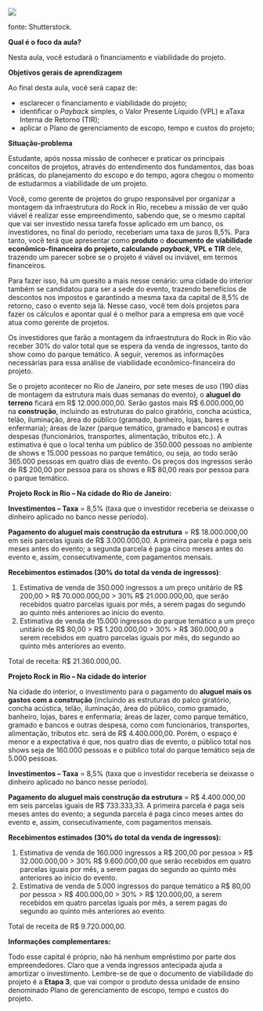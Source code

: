 [![](https://ampli-images.s3.amazonaws.com/production/6f90ac76-6b69-42b5-8305-767fc3650cbe/original)](https://ampli-images.s3.amazonaws.com/production/6f90ac76-6b69-42b5-8305-767fc3650cbe/original)

fonte: Shutterstock.

**Qual é o foco da aula?**

Nesta aula, você estudará o financiamento e viabilidade do projeto.

**Objetivos gerais de aprendizagem**

Ao final desta aula, você será capaz de:

- esclarecer o financiamento e viabilidade do projeto;
- identificar o _Payback_ simples, o Valor Presente Líquido (VPL) e aTaxa Interna de Retorno (TIR);
- aplicar o Plano de gerenciamento de escopo, tempo e custos do projeto;

**Situação-problema**

Estudante, após nossa missão de conhecer e praticar os principais conceitos de projetos, através do entendimento dos fundamentos, das boas práticas, do planejamento do escopo e do tempo, agora chegou o momento de estudarmos a viabilidade de um projeto.

Você, como gerente de projetos do grupo responsável por organizar a montagem da infraestrutura do Rock in Rio, recebeu a missão de ver quão viável é realizar esse empreendimento, sabendo que, se o mesmo capital que vai ser investido nessa tarefa fosse aplicado em um banco, os investidores, no final do período, receberiam uma taxa de juros 8,5%. Para tanto, você terá que apresentar como **produto** o **documento de viabilidade econômico-financeira do projeto, calculando** _**payback**_**, VPL e TIR** dele, trazendo um parecer sobre se o projeto é viável ou inviável, em termos financeiros.

Para fazer isso, há um quesito a mais nesse cenário: uma cidade do interior também se candidatou para ser a sede do evento, trazendo benefícios de descontos nos impostos e garantindo a mesma taxa da capital de 8,5% de retorno, caso o evento seja lá. Nesse caso, você tem dois projetos para fazer os cálculos e apontar qual é o melhor para a empresa em que você atua como gerente de projetos.

Os investidores que farão a montagem da infraestrutura do Rock in Rio vão receber 30% do valor total que se espera da venda de ingressos, tanto do show como do parque temático. A seguir, veremos as informações necessárias para essa análise de viabilidade econômico-financeira do projeto.

Se o projeto acontecer no Rio de Janeiro, por sete meses de uso (190 dias de montagem da estrutura mais duas semanas do evento), o **aluguel do terreno** ficará em R$ 12.000.000,00. Serão gastos mais R$ 6.000.000,00 na **construção**, incluindo as estruturas do palco giratório, concha acústica, telão, iluminação, área do público (gramado, banheiro, lojas, bares e enfermaria); áreas de lazer (parque temático, gramado e bancos) e outras despesas (funcionários, transportes, alimentação, tributos etc.). A estimativa é que o local tenha um público de 350.000 pessoas no ambiente de shows e 15.000 pessoas no parque temático, ou seja, ao todo serão 365.000 pessoas em quatro dias de evento. Os preços dos ingressos serão de R$ 200,00 por pessoa para os shows e R$ 80,00 reais por pessoa para o parque temático.

**Projeto Rock in Rio – Na cidade do Rio de Janeiro:**

**Investimentos – Taxa** = 8,5% (taxa que o investidor receberia se deixasse o dinheiro aplicado no banco nesse período).

**Pagamento do aluguel mais construção da estrutura** = R$ 18.000.000,00 em seis parcelas iguais de R$ 3.000.000,00. A primeira parcela é paga seis meses antes do evento; a segunda parcela é paga cinco meses antes do evento e, assim, consecutivamente, com pagamentos mensais.

**Recebimentos estimados (30% do total da venda de ingressos)**:

1. Estimativa de venda de 350.000 ingressos a um preço unitário de R$ 200,00 > R$ 70.000.000,00 > 30% R$ 21.000.000,00, que serão recebidos quatro parcelas iguais por mês, a serem pagas do segundo ao quinto mês anteriores ao início do evento.
2. Estimativa de venda de 15.000 ingressos do parque temático a um preço unitário de R$ 80,00 > R$ 1.200.000,00 > 30% > R$ 360.000,00 a serem recebidos em quatro parcelas iguais por mês, do segundo ao quinto mês anteriores ao evento.

Total de receita: R$ 21.360.000,00.

**Projeto Rock in Rio – Na cidade do interior**

Na cidade do interior, o investimento para o pagamento do **aluguel mais os gastos com a construção** (incluindo as estruturas do palco giratório, concha acústica, telão, iluminação, área do público, como gramado, banheiro, lojas, bares e enfermaria; áreas de lazer, como parque temático, gramado e bancos e outras despesa, como com funcionários, transportes, alimentação, tributos etc. será de R$ 4.400.000,00. Porém, o espaço é menor e a expectativa é que, nos quatro dias de evento, o público total nos shows seja de 160.000 pessoas e o público total do parque temático seja de 5.000 pessoas.

**Investimentos – Taxa** = 8,5% (taxa que o investidor receberia se deixasse o dinheiro aplicado no banco nesse período).

**Pagamento do aluguel mais construção da estrutura** = R$ 4.400.000,00 em seis parcelas iguais de R$ 733.333,33. A primeira parcela é paga seis meses antes do evento; a segunda parcela é paga cinco meses antes do evento e, assim, consecutivamente, com pagamentos mensais.

**Recebimentos estimados (30% do total da venda de ingressos):**

1. Estimativa de venda de 160.000 ingressos a R$ 200,00 por pessoa > R$ 32.000.000,00 > 30% R$ 9.600.000,00 que serão recebidos em quatro parcelas iguais por mês, a serem pagas do segundo ao quinto mês anteriores ao início do evento.
2. Estimativa de venda de 5.000 ingressos do parque temático a R$ 80,00 por pessoa > R$ 400.000,00 > 30% > R$ 120.000,00, a serem recebidos em quatro parcelas iguais por mês, a serem pagas do segundo ao quinto mês anteriores ao evento.

Total de receita de R$ 9.720.000,00.

**Informações complementares:**

Todo esse capital é próprio, não há nenhum empréstimo por parte dos empreendedores. Claro que a venda ingressos antecipada ajuda a amortizar o investimento. Lembre-se de que o documento de viabilidade do projeto é a **Etapa 3**, que vai compor o produto dessa unidade de ensino denominado Plano de gerenciamento de escopo, tempo e custos do projeto.